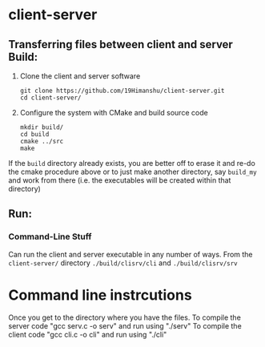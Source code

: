 # client-server

Transferring files between client and server
Build:
-------------------
1. Clone the client and server software
	```
	git clone https://github.com/19Himanshu/client-server.git
	cd client-server/
	```

2. Configure the system with CMake and build source code
	```
	mkdir build/
	cd build
	cmake ../src
	make
	```

If the ```build``` directory already exists, you are better off to erase it and re-do the cmake procedure above or to just make another directory, say ```build_my``` and work from there (i.e. the executables will be created within that directory)

Run:
-------------------

### Command-Line Stuff ###

Can run the client and server executable in any number of ways.  From the `client-server/` directory `./build/clisrv/cli` and `./build/clisrv/srv`

# Command line instrcutions
Once you get to the directory where you have the files. 
To compile the server code "gcc serv.c -o serv" and run using "./serv"
To compile the client code "gcc cli.c -o cli" and run using "./cli"
